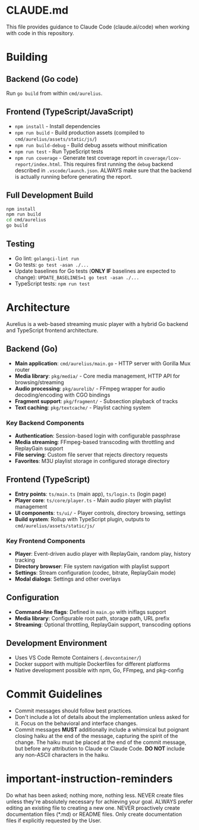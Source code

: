 # CLAUDE.md

This file provides guidance to Claude Code (claude.ai/code) when working with code in this repository.

# Building

## Backend (Go code)

Run `go build` from within `cmd/aurelius`.

## Frontend (TypeScript/JavaScript)

- `npm install` - Install dependencies
- `npm run build` - Build production assets (compiled to `cmd/aurelius/assets/static/js/`)
- `npm run build-debug` - Build debug assets without minification
- `npm run test` - Run TypeScript tests
- `npm run coverage` - Generate test coverage report in `coverage/lcov-report/index.html`. This requires first running the `debug` backend described in `.vscode/launch.json`. ALWAYS make sure that the backend is actually running before generating the report.

## Full Development Build

```bash
npm install
npm run build
cd cmd/aurelius
go build
```

## Testing

- Go lint: `golangci-lint run`
- Go tests: `go test -asan ./...`
- Update baselines for Go tests (**ONLY IF** baselines are expected to change): `UPDATE_BASELINES=1 go test -asan ./...`
- TypeScript tests: `npm run test`

# Architecture

Aurelius is a web-based streaming music player with a hybrid Go backend and TypeScript frontend architecture.

## Backend (Go)

- **Main application**: `cmd/aurelius/main.go` - HTTP server with Gorilla Mux router
- **Media library**: `pkg/media/` - Core media management, HTTP API for browsing/streaming
- **Audio processing**: `pkg/aurelib/` - FFmpeg wrapper for audio decoding/encoding with CGO bindings
- **Fragment support**: `pkg/fragment/` - Subsection playback of tracks
- **Text caching**: `pkg/textcache/` - Playlist caching system

### Key Backend Components

- **Authentication**: Session-based login with configurable passphrase
- **Media streaming**: FFmpeg-based transcoding with throttling and ReplayGain support
- **File serving**: Custom file server that rejects directory requests
- **Favorites**: M3U playlist storage in configured storage directory

## Frontend (TypeScript)

- **Entry points**: `ts/main.ts` (main app), `ts/login.ts` (login page)
- **Player core**: `ts/core/player.ts` - Main audio player with playlist management
- **UI components**: `ts/ui/` - Player controls, directory browsing, settings
- **Build system**: Rollup with TypeScript plugin, outputs to `cmd/aurelius/assets/static/js/`

### Key Frontend Components

- **Player**: Event-driven audio player with ReplayGain, random play, history tracking
- **Directory browser**: File system navigation with playlist support
- **Settings**: Stream configuration (codec, bitrate, ReplayGain mode)
- **Modal dialogs**: Settings and other overlays

## Configuration

- **Command-line flags**: Defined in `main.go` with iniflags support
- **Media library**: Configurable root path, storage path, URL prefix
- **Streaming**: Optional throttling, ReplayGain support, transcoding options

## Development Environment

- Uses VS Code Remote Containers (`.devcontainer/`)
- Docker support with multiple Dockerfiles for different platforms
- Native development possible with npm, Go, FFmpeg, and pkg-config

# Commit Guidelines

- Commit messages should follow best practices.
- Don't include a lot of details about the implementation unless asked for it. Focus on the behavioral and interface changes.
- Commit messages **MUST** additionally include a whimsical but poignant closing haiku at the end of the message, capturing the spirit of the change. The haiku must be placed at the end of the commit message, but before any attribution to Claude or Claude Code. **DO NOT** include any non-ASCII characters in the haiku.

# important-instruction-reminders
Do what has been asked; nothing more, nothing less.
NEVER create files unless they're absolutely necessary for achieving your goal.
ALWAYS prefer editing an existing file to creating a new one.
NEVER proactively create documentation files (*.md) or README files. Only create documentation files if explicitly requested by the User.
